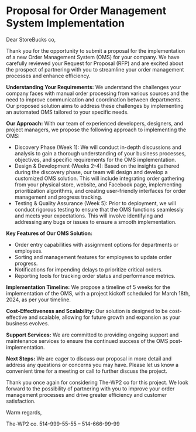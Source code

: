 # Proposal for Order Management System Implementation

Dear StoreBucks co,

Thank you for the opportunity to submit a proposal for the implementation of a new Order Management System (OMS) for your company. We have carefully reviewed your Request for Proposal (RFP) and are excited about the prospect of partnering with you to streamline your order management processes and enhance efficiency.

**Understanding Your Requirements:**
We understand the challenges your company faces with manual order processing from various sources and the need to improve communication and coordination between departments. Our proposed solution aims to address these challenges by implementing an automated OMS tailored to your specific needs.

**Our Approach:**
With our team of experienced developers, designers, and project managers, we propose the following approach to implementing the OMS:
- Discovery Phase (Week 1): We will conduct in-depth discussions and analysis to gain a thorough understanding of your business processes, objectives, and specific requirements for the OMS implementation.
- Design & Development (Weeks 2-4): Based on the insights gathered during the discovery phase, our team will design and develop a customized OMS solution. This will include integrating order gathering from your physical store, website, and Facebook page, implementing prioritization algorithms, and creating user-friendly interfaces for order management and progress tracking.
- Testing & Quality Assurance (Week 5): Prior to deployment, we will conduct rigorous testing to ensure that the OMS functions seamlessly and meets your expectations. This will involve identifying and addressing any bugs or issues to ensure a smooth implementation.

**Key Features of Our OMS Solution:**
- Order entry capabilities with assignment options for departments or employees.
- Sorting and management features for employees to update order progress.
- Notifications for impending delays to prioritize critical orders.
- Reporting tools for tracking order status and performance metrics.

**Implementation Timeline:**
We propose a timeline of 5 weeks for the implementation of the OMS, with a project kickoff scheduled for March 18th, 2024, as per your timeline.

**Cost-Effectiveness and Scalability:**
Our solution is designed to be cost-effective and scalable, allowing for future growth and expansion as your business evolves.

**Support Services:**
We are committed to providing ongoing support and maintenance services to ensure the continued success of the OMS post-implementation.

**Next Steps:**
We are eager to discuss our proposal in more detail and address any questions or concerns you may have. Please let us know a convenient time for a meeting or call to further discuss the project.

Thank you once again for considering The-WP2 co for this project. We look forward to the possibility of partnering with you to improve your order management processes and drive greater efficiency and customer satisfaction.

Warm regards,


The-WP2 co.
514-999-55-55 – 514-666-99-99
